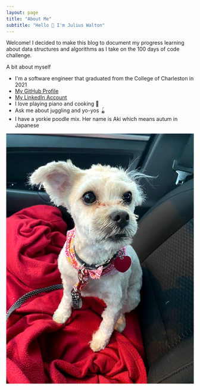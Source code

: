 ```yaml
---
layout: page
title: "About Me"
subtitle: "Hello 👋 I'm Julius Walton"
---
```


Welcome! I decided to make this blog to document my progress learning about data structures and algorithms as I take on the 100 days of code challenge. 

A bit about myself
* I'm a software engineer that graduated from the College of Charleston in 2021
* [My GitHub Profile](https://github.com/Julius-Walton)
* [My LinkedIn Account](https://www.linkedin.com/in/julius-walton-10a2a714a/)
* I love playing piano and cooking 🎹
* Ask me about juggling and yo-yos 🪀
* I have a yorkie poodle mix. Her name is Aki which means autum in Japanese

![Aki](https://github.com/Julius-Walton/julius-walton.github.io/blob/main/assets/img/Aki%20Photo%20-%20Julius%20Walton.jpg?raw=true)
